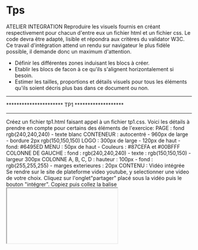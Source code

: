 # Tps
ATELIER INTEGRATION
Reproduire les visuels fournis en créant respectivement pour chacun d'entre eux un fichier html et un fichier css.
Le code devra être adapté, lisible et répondra aux critères du validator W3C.
Ce travail d'intégration attend un rendu sur navigateur le plus fidèle possible, il demande donc un maximum d'attention.
- Définir les différentes zones induisant les blocs à créer.
- Etablir les blocs de facon à ce qu'ils s'alignent horizontalement si besoin.
- Estimer les tailles, proportions et détails visuels pour tous les éléments qu'ils soient décris plus bas dans ce document ou non.
************************************************
**********************  TP1  *******************
************************************************
Créez un fichier tp1.html faisant appel à un fichier tp1.css.
Voici les détails à prendre en compte pour certains des éléments de l'exercice:
PAGE :
fond rgb(240,240,240) - texte blanc
CONTENEUR :
autocentré - 960px de large - bordure 2px rgb(150,150,150)
LOGO :
300px de large - 120px de haut - fond: #6495ED
MENU :
50px de haut - Couleurs : #87CEFA et #00BFFF
COLONNE DE GAUCHE : 
fond : rgb(240,240,240) - texte : rgb(150,150,150) - largeur 300px
COLONNE A, B, C, D :
hauteur : 100px - fond : rgb(255,255,255) - marges exterieures : 20px
CONTENU :
Vidéo intégrée
Se rendre sur le site de plateforme video youtube, y selectionner une video de votre choix.
Cliquez sur l'onglet"partager" placé sous la vidéo puis le bouton "intégrer".
Copiez puis collez la balise <iframe> proposée vers l'emplacement souhaité dans votre code après avoir entré les paramètres de votre choix.
FOOTER :
hauteur : 80px - Couleurs : #87CEFA et #00BFFF
DECOUVRIR : 
la hauteur de ligne sur un bloc peut permettre de définir le placement en hauteur d'un texte dans ce bloc lorsque celui ci n'excède pas une ligne.
Essayez d'entrer la propriété "line-height: XXpx;" dans votre css en remplacant XX par une valeur, testez différentes valeurs.
************************************************
**********************  TP2  *******************
************************************************
Créez un fichier tp2.html faisant appel à un fichier tp2.css.
Voici les détails à prendre en compte pour certains des éléments de l'exercice:
PAGE :
fond rgb(100,100,100) - texte blanc - police à bâton
HEADER :
fond : #228B22
CONTENEUR dans le HEADER, dans le contenu et le dans le FOOTER :
autocentré - largeur : 80% de son parent
LOGO :
largeur : 25% - hauteur : 120px - couleur : #3CB371
MENU :
largeur : 75% - couleurs : #32CD32 et #9ACD32
BLOCS A, B, C et D :
fond : rgb(200,200,200) - largeur : 46% - hauteur 100px - marges exterieures : 2%
CONTENU :
Carte GoogleMap intégrée:
Se rendre sur le site https://www.google.fr/maps, y selectionner une adresse de votre choix.
Cliquez sur le bouton "partager" du panneau latéral puis le bouton "intégrer une carte".
Copiez puis collez la balise <iframe> proposée à l'emplacement souhaité dans votre code après avoir entré les paramètres de votre choix.
Vous pouvez parametrer la taille ce cet iframe via CSS ou dans l'attribut HTML width="".
FOOTER :
hauteur : 80px - couleurs : #32CD32 et #9ACD32
************************************************
************************************************
Bon code !
